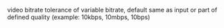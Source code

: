 video bitrate tolerance of variable bitrate, default same as input or part of defined quality (example: 10kbps, 10mbps, 10bps)
